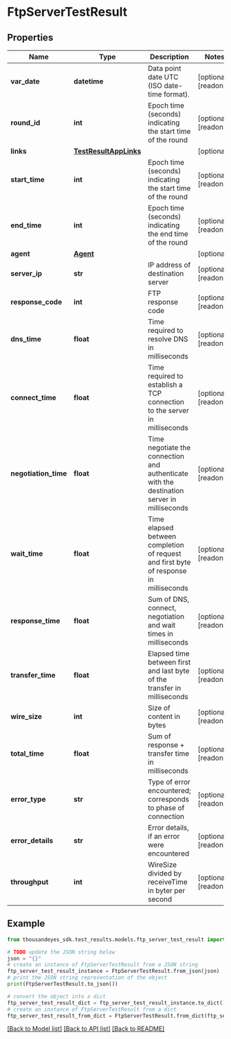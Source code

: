 # FtpServerTestResult


## Properties

Name | Type | Description | Notes
------------ | ------------- | ------------- | -------------
**var_date** | **datetime** | Data point date UTC (ISO date-time format). | [optional] [readonly] 
**round_id** | **int** | Epoch time (seconds) indicating the start time of the round | [optional] [readonly] 
**links** | [**TestResultAppLinks**](TestResultAppLinks.md) |  | [optional] 
**start_time** | **int** | Epoch time (seconds) indicating the start time of the round | [optional] [readonly] 
**end_time** | **int** | Epoch time (seconds) indicating the end time of the round | [optional] [readonly] 
**agent** | [**Agent**](Agent.md) |  | [optional] 
**server_ip** | **str** | IP address of destination server | [optional] [readonly] 
**response_code** | **int** | FTP response code | [optional] [readonly] 
**dns_time** | **float** | Time required to resolve DNS  in milliseconds | [optional] [readonly] 
**connect_time** | **float** | Time required to establish a TCP connection to the server in milliseconds | [optional] [readonly] 
**negotiation_time** | **float** | Time negotiate the connection and authenticate with the destination server in milliseconds | [optional] [readonly] 
**wait_time** | **float** | Time elapsed between completion of request and first byte of response in milliseconds | [optional] [readonly] 
**response_time** | **float** | Sum of DNS, connect, negotiation and wait times in milliseconds | [optional] [readonly] 
**transfer_time** | **float** | Elapsed time between first and last byte of the transfer in milliseconds | [optional] [readonly] 
**wire_size** | **int** | Size of content in bytes | [optional] [readonly] 
**total_time** | **float** | Sum of response + transfer time in milliseconds | [optional] [readonly] 
**error_type** | **str** | Type of error encountered; corresponds to phase of connection | [optional] [readonly] 
**error_details** | **str** | Error details, if an error were encountered | [optional] [readonly] 
**throughput** | **int** | WireSize divided by receiveTime in byter per second | [optional] [readonly] 

## Example

```python
from thousandeyes_sdk.test_results.models.ftp_server_test_result import FtpServerTestResult

# TODO update the JSON string below
json = "{}"
# create an instance of FtpServerTestResult from a JSON string
ftp_server_test_result_instance = FtpServerTestResult.from_json(json)
# print the JSON string representation of the object
print(FtpServerTestResult.to_json())

# convert the object into a dict
ftp_server_test_result_dict = ftp_server_test_result_instance.to_dict()
# create an instance of FtpServerTestResult from a dict
ftp_server_test_result_from_dict = FtpServerTestResult.from_dict(ftp_server_test_result_dict)
```
[[Back to Model list]](../README.md#documentation-for-models) [[Back to API list]](../README.md#documentation-for-api-endpoints) [[Back to README]](../README.md)


